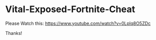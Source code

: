 # Vital-Exposed-Fortnite-Cheat

Please Watch this: https://www.youtube.com/watch?v=0Lplq8O5ZDc

Thanks!
